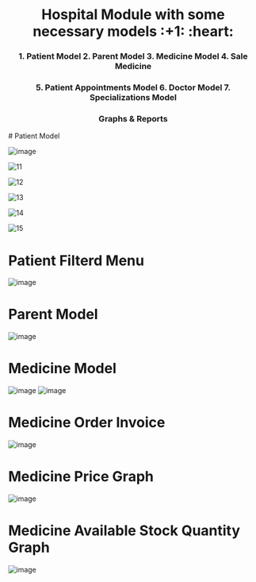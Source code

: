 
<h1 align="center">Hospital Module with some necessary models :+1: :heart:</h1>

<h3 align="center"> 1. Patient Model 2. Parent Model  3. Medicine Model 4. Sale Medicine </h3>

<h3 align="center"> 5. Patient Appointments Model 6. Doctor Model  7. Specializations Model  </h3>

<h3 align="center">  Graphs & Reports </h3>
# Patient Model

![image](https://user-images.githubusercontent.com/55447090/138663696-c4151100-93ef-4192-a4a3-294c779b5b06.png)

![11](https://user-images.githubusercontent.com/55447090/152681257-b5df70cd-a6bc-450d-8268-24e6930c80fc.png)

![12](https://user-images.githubusercontent.com/55447090/152681261-d6952bad-8bca-42b5-8f7e-e09c7fd25e4b.png)

![13](https://user-images.githubusercontent.com/55447090/152681264-78b4fb17-5f40-4ed5-b78f-600647bcac0f.png)

![14](https://user-images.githubusercontent.com/55447090/152681269-897ff3ed-6753-4c55-9d03-3690d2cc4c0e.png)

![15](https://user-images.githubusercontent.com/55447090/152681273-6cbcfa13-ce86-4fdc-b9d6-2063a6e788f2.png)


# Patient Filterd Menu
![image](https://user-images.githubusercontent.com/55447090/139212880-b65d47f5-749b-46fd-9056-2f82d9023ad1.png)

# Parent Model

![image](https://user-images.githubusercontent.com/55447090/138663741-2f4a99b1-06fc-4f68-be9b-694706ce7d47.png)

# Medicine Model

![image](https://user-images.githubusercontent.com/55447090/138663774-00c63cb2-c4d1-4dd5-ad44-5aa4ba7584c7.png)
![image](https://user-images.githubusercontent.com/55447090/138663820-ad7951f0-6d27-4b1e-88a0-dffb59171c4a.png)

# Medicine Order Invoice
![image](https://user-images.githubusercontent.com/55447090/139211998-390e826f-ef80-430c-9cd5-b52f496c8dac.png)

# Medicine Price Graph
![image](https://user-images.githubusercontent.com/55447090/139212427-f571108f-f1c7-4146-8b7d-e8df85a6e2ba.png)

# Medicine Available Stock Quantity Graph
![image](https://user-images.githubusercontent.com/55447090/139213137-6c640c52-1385-480a-acff-10d740602bf4.png)

